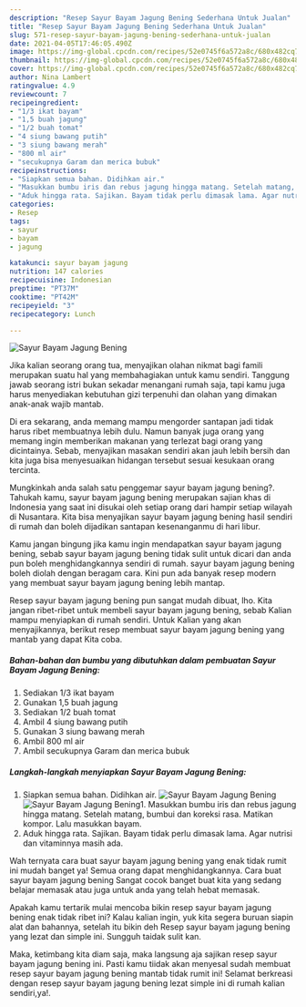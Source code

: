 ```yaml
---
description: "Resep Sayur Bayam Jagung Bening Sederhana Untuk Jualan"
title: "Resep Sayur Bayam Jagung Bening Sederhana Untuk Jualan"
slug: 571-resep-sayur-bayam-jagung-bening-sederhana-untuk-jualan
date: 2021-04-05T17:46:05.490Z
image: https://img-global.cpcdn.com/recipes/52e0745f6a572a8c/680x482cq70/sayur-bayam-jagung-bening-foto-resep-utama.jpg
thumbnail: https://img-global.cpcdn.com/recipes/52e0745f6a572a8c/680x482cq70/sayur-bayam-jagung-bening-foto-resep-utama.jpg
cover: https://img-global.cpcdn.com/recipes/52e0745f6a572a8c/680x482cq70/sayur-bayam-jagung-bening-foto-resep-utama.jpg
author: Nina Lambert
ratingvalue: 4.9
reviewcount: 7
recipeingredient:
- "1/3 ikat bayam"
- "1,5 buah jagung"
- "1/2 buah tomat"
- "4 siung bawang putih"
- "3 siung bawang merah"
- "800 ml air"
- "secukupnya Garam dan merica bubuk"
recipeinstructions:
- "Siapkan semua bahan. Didihkan air."
- "Masukkan bumbu iris dan rebus jagung hingga matang. Setelah matang, bumbui dan koreksi rasa. Matikan kompor. Lalu masukkan bayam."
- "Aduk hingga rata. Sajikan. Bayam tidak perlu dimasak lama. Agar nutrisi dan vitaminnya masih ada."
categories:
- Resep
tags:
- sayur
- bayam
- jagung

katakunci: sayur bayam jagung 
nutrition: 147 calories
recipecuisine: Indonesian
preptime: "PT37M"
cooktime: "PT42M"
recipeyield: "3"
recipecategory: Lunch

---
```



![Sayur Bayam Jagung Bening](https://img-global.cpcdn.com/recipes/52e0745f6a572a8c/680x482cq70/sayur-bayam-jagung-bening-foto-resep-utama.jpg)

Jika kalian seorang orang tua, menyajikan olahan nikmat bagi famili merupakan suatu hal yang membahagiakan untuk kamu sendiri. Tanggung jawab seorang istri bukan sekadar menangani rumah saja, tapi kamu juga harus menyediakan kebutuhan gizi terpenuhi dan olahan yang dimakan anak-anak wajib mantab.

Di era  sekarang, anda memang mampu mengorder santapan jadi tidak harus ribet membuatnya lebih dulu. Namun banyak juga orang yang memang ingin memberikan makanan yang terlezat bagi orang yang dicintainya. Sebab, menyajikan masakan sendiri akan jauh lebih bersih dan kita juga bisa menyesuaikan hidangan tersebut sesuai kesukaan orang tercinta. 



Mungkinkah anda salah satu penggemar sayur bayam jagung bening?. Tahukah kamu, sayur bayam jagung bening merupakan sajian khas di Indonesia yang saat ini disukai oleh setiap orang dari hampir setiap wilayah di Nusantara. Kita bisa menyajikan sayur bayam jagung bening hasil sendiri di rumah dan boleh dijadikan santapan kesenanganmu di hari libur.

Kamu jangan bingung jika kamu ingin mendapatkan sayur bayam jagung bening, sebab sayur bayam jagung bening tidak sulit untuk dicari dan anda pun boleh menghidangkannya sendiri di rumah. sayur bayam jagung bening boleh diolah dengan beragam cara. Kini pun ada banyak resep modern yang membuat sayur bayam jagung bening lebih mantap.

Resep sayur bayam jagung bening pun sangat mudah dibuat, lho. Kita jangan ribet-ribet untuk membeli sayur bayam jagung bening, sebab Kalian mampu menyiapkan di rumah sendiri. Untuk Kalian yang akan menyajikannya, berikut resep membuat sayur bayam jagung bening yang mantab yang dapat Kita coba.

<!--inarticleads1-->

##### Bahan-bahan dan bumbu yang dibutuhkan dalam pembuatan Sayur Bayam Jagung Bening:

1. Sediakan 1/3 ikat bayam
1. Gunakan 1,5 buah jagung
1. Sediakan 1/2 buah tomat
1. Ambil 4 siung bawang putih
1. Gunakan 3 siung bawang merah
1. Ambil 800 ml air
1. Ambil secukupnya Garam dan merica bubuk




<!--inarticleads2-->

##### Langkah-langkah menyiapkan Sayur Bayam Jagung Bening:

1. Siapkan semua bahan. Didihkan air.
<img src="https://img-global.cpcdn.com/steps/4938cd1643585741/160x128cq70/sayur-bayam-jagung-bening-langkah-memasak-1-foto.jpg" alt="Sayur Bayam Jagung Bening"><img src="https://img-global.cpcdn.com/steps/f86434dc9028608e/160x128cq70/sayur-bayam-jagung-bening-langkah-memasak-1-foto.jpg" alt="Sayur Bayam Jagung Bening">1. Masukkan bumbu iris dan rebus jagung hingga matang. Setelah matang, bumbui dan koreksi rasa. Matikan kompor. Lalu masukkan bayam.
1. Aduk hingga rata. Sajikan. Bayam tidak perlu dimasak lama. Agar nutrisi dan vitaminnya masih ada.




Wah ternyata cara buat sayur bayam jagung bening yang enak tidak rumit ini mudah banget ya! Semua orang dapat menghidangkannya. Cara buat sayur bayam jagung bening Sangat cocok banget buat kita yang sedang belajar memasak atau juga untuk anda yang telah hebat memasak.

Apakah kamu tertarik mulai mencoba bikin resep sayur bayam jagung bening enak tidak ribet ini? Kalau kalian ingin, yuk kita segera buruan siapin alat dan bahannya, setelah itu bikin deh Resep sayur bayam jagung bening yang lezat dan simple ini. Sungguh taidak sulit kan. 

Maka, ketimbang kita diam saja, maka langsung aja sajikan resep sayur bayam jagung bening ini. Pasti kamu tiidak akan menyesal sudah membuat resep sayur bayam jagung bening mantab tidak rumit ini! Selamat berkreasi dengan resep sayur bayam jagung bening lezat simple ini di rumah kalian sendiri,ya!.

